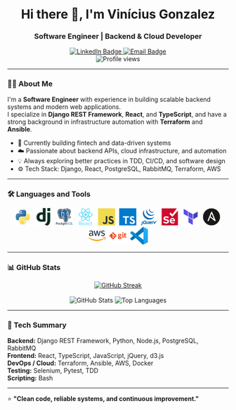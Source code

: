 <h1 align="center">Hi there 👋, I'm Vinícius Gonzalez</h1>
<h3 align="center">Software Engineer | Backend & Cloud Developer</h3>

<div id="badges" align="center">
  <a href="https://www.linkedin.com/in/vin%C3%ADcius-gonzalez-caetano-06943044/">
    <img src="https://img.shields.io/badge/LinkedIn-blue?style=for-the-badge&logo=linkedin&logoColor=white" alt="LinkedIn Badge"/>
  </a>
  <a href="mailto:vinigonzalez1993@gmail.com">
    <img src="https://img.shields.io/badge/Email-red?style=for-the-badge&logo=gmail&logoColor=white" alt="Email Badge"/>
  </a>
</div>

<div align="center">
  <img src="https://komarev.com/ghpvc/?username=vinigonz1993&style=flat-square&color=blue" alt="Profile views"/>
</div>

---

### 👨‍💻 About Me
I'm a **Software Engineer** with experience in building scalable backend systems and modern web applications.  
I specialize in **Django REST Framework**, **React**, and **TypeScript**, and have a strong background in infrastructure automation with **Terraform** and **Ansible**.

- 🔭 Currently building fintech and data-driven systems  
- ☁️ Passionate about backend APIs, cloud infrastructure, and automation  
- 💡 Always exploring better practices in TDD, CI/CD, and software design  
- ⚙️ Tech Stack: Django, React, PostgreSQL, RabbitMQ, Terraform, AWS

---

### 🛠️ Languages and Tools
<div align="center">
  <img src="https://github.com/devicons/devicon/blob/master/icons/python/python-original.svg" title="Python" alt="Python" width="40" height="40"/>&nbsp;
  <img src="https://github.com/devicons/devicon/blob/master/icons/django/django-plain.svg" title="Django" alt="Django" width="40" height="40"/>&nbsp;
  <img src="https://github.com/devicons/devicon/blob/master/icons/postgresql/postgresql-original-wordmark.svg" title="PostgreSQL" alt="PostgreSQL" width="40" height="40"/>&nbsp;
  <img src="https://github.com/devicons/devicon/blob/master/icons/react/react-original-wordmark.svg" title="React" alt="React" width="40" height="40"/>&nbsp;
  <img src="https://github.com/devicons/devicon/blob/master/icons/javascript/javascript-original.svg" title="JavaScript" alt="JavaScript" width="40" height="40"/>&nbsp;
  <img src="https://github.com/devicons/devicon/blob/master/icons/typescript/typescript-plain.svg" title="TypeScript" alt="TypeScript" width="40" height="40"/>&nbsp;
  <img src="https://github.com/devicons/devicon/blob/master/icons/jquery/jquery-plain-wordmark.svg" title="jQuery" alt="jQuery" width="40" height="40"/>&nbsp;
  <img src="https://github.com/devicons/devicon/blob/master/icons/selenium/selenium-original.svg" title="Selenium" alt="Selenium" width="40" height="40"/>&nbsp;
  <img src="https://github.com/devicons/devicon/blob/master/icons/terraform/terraform-original.svg" title="Terraform" alt="Terraform" width="40" height="40"/>&nbsp;
  <img src="https://github.com/devicons/devicon/blob/master/icons/ansible/ansible-original.svg" title="Ansible" alt="Ansible" width="40" height="40"/>&nbsp;
  <img src="https://github.com/devicons/devicon/blob/master/icons/amazonwebservices/amazonwebservices-original-wordmark.svg" title="AWS" alt="AWS" width="40" height="40"/>&nbsp;
  <img src="https://github.com/devicons/devicon/blob/master/icons/git/git-plain-wordmark.svg" title="Git" alt="Git" width="40" height="40"/>&nbsp;
  <img src="https://github.com/devicons/devicon/blob/master/icons/vscode/vscode-original.svg" title="VSCode" alt="VSCode" width="40" height="40"/>
</div>

---

### 📊 GitHub Stats

<div align="center">
  <a href="https://git.io/streak-stats">
    <img src="http://github-readme-streak-stats.herokuapp.com?user=vinigonz1993&theme=merko&hide_border=true&border_radius=8&date_format=j%20M%5B%20Y%5D&mode=weekly&card_width=490" alt="GitHub Streak" />
  </a>
  <br/><br/>
  <img src="https://github-readme-stats.vercel.app/api?username=vinigonz1993&show_icons=true&theme=merko&hide_border=true" alt="GitHub Stats" height="165"/>
  <img src="https://github-readme-stats.vercel.app/api/top-langs/?username=vinigonz1993&layout=compact&theme=merko&hide_border=true" alt="Top Languages" height="165"/>
</div>

---

### 🧠 Tech Summary

**Backend:** Django REST Framework, Python, Node.js, PostgreSQL, RabbitMQ  
**Frontend:** React, TypeScript, JavaScript, jQuery, d3.js  
**DevOps / Cloud:** Terraform, Ansible, AWS, Docker  
**Testing:** Selenium, Pytest, TDD  
**Scripting:** Bash

---

⭐ **"Clean code, reliable systems, and continuous improvement."**
